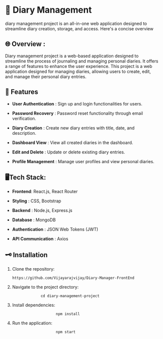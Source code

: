
# 📙 Diary Management 


diary management project is an all-in-one web application designed to streamline diary creation, storage, and access. Here's a concise overview


## 🌐 Overview :


Diary management project is a web-based application designed to streamline the process of journaling and managing personal diaries. It offers a range of features to enhance the user experience. This project is a web application designed for managing diaries, allowing users to create, edit, and manage their personal diary entries.
## 🎯 Features

* __User Authentication__ : Sign up and login functionalities for users.
  
* __Password Recovery__ : 
       Password reset functionality through email verification.

* __Diary Creation__ : Create new diary entries with title, date, and description.
* __Dashboard View__ : View all created diaries in the dashboard.
* __Edit and Delete__ : Update or delete existing diary entries.
* __Profile Management__ : Manage user profiles and view personal diaries.

##  🖥️Tech Stack:

* __Frontend__: React.js, React Router
  
* __Styling__ : CSS, Bootstrap
* __Backend__ : Node.js, Express.js
* __Database__ : MongoDB
* __Authentication__ : JSON Web Tokens (JWT)
* __API Communication__ : Axios

## 🗝️ Installation

1. Clone the repository:

       https://github.com/Vijayarajvijay/Diary-Manager-FrontEnd

2. Navigate to the project directory:
              
                    cd diary-management-project
   
3. Install dependencies: 

                           npm install

4. Run the application:

                           npm start

